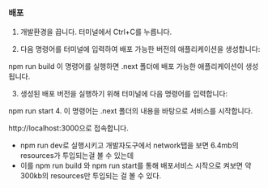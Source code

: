 ### 배포

1. 개발환경을 끕니다. 터미널에서 Ctrl+C를 누릅니다.  

2. 다음 명령어를 터미널에 입력하여 배포 가능한 버전의 애플리케이션을 생성합니다:


npm run build
이 명령어를 실행하면 .next 폴더에 배포 가능한 애플리케이션이 생성됩니다.

3. 생성된 배포 버전을 실행하기 위해 터미널에 다음 명령어를 입력합니다:


npm run start
4. 이 명령어는 .next 폴더의 내용을 바탕으로 서비스를 시작합니다.

http://localhost:3000으로 접속합니다. 

* npm run dev로 실행시키고 개발자도구에서 network탭을 보면 6.4mb의 resources가 투입되는걸 볼 수 있는데 <br/>
* 이를 npm run build 와 npm run start를 통해 배포서비스 시작으로 켜보면 약 300kb의 resources만 투입되는 걸 볼 수 있다.
